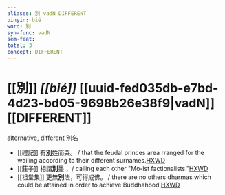 ```yaml
---
aliases: 別 vadN DIFFERENT
pinyin: bié
word: 別
syn-func: vadN
sem-feat: 
total: 3
concept: DIFFERENT 
---
```

# [[別]] *[[bié]]*  [[uuid-fed035db-e7bd-4d23-bd05-9698b26e38f9|vadN]] [[DIFFERENT]]
alternative, different 別名
 - [[禮記]] 有**別**姓而哭。 / that the feudal princes area rranged for the wailing according to their different surnames.[HXWD](https://hxwd.org/textview.html?location=KR1d0052_tls_003-107a.1)
 - [[莊子]] 相謂**別**墨； / calling each other "Mo-ist factionalists."[HXWD](https://hxwd.org/textview.html?location=KR5c0126_tls_033-7a.7)
 - [[祖堂集]] 更無**別**法，可得成佛。 / there are no others dharmas which could be attained in order to achieve Buddhahood.[HXWD](https://hxwd.org/textview.html?location=KR6q0002_Yan_003-1103a.11)